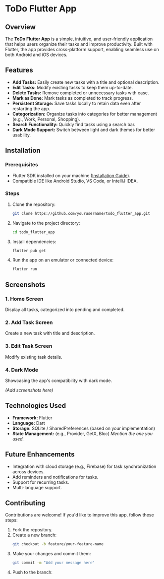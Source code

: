 # ToDo Flutter App

## Overview
The **ToDo Flutter App** is a simple, intuitive, and user-friendly application that helps users organize their tasks and improve productivity. Built with Flutter, the app provides cross-platform support, enabling seamless use on both Android and iOS devices.

## Features
- **Add Tasks:** Easily create new tasks with a title and optional description.
- **Edit Tasks:** Modify existing tasks to keep them up-to-date.
- **Delete Tasks:** Remove completed or unnecessary tasks with ease.
- **Mark as Done:** Mark tasks as completed to track progress.
- **Persistent Storage:** Save tasks locally to retain data even after restarting the app.
- **Categorization:** Organize tasks into categories for better management (e.g., Work, Personal, Shopping).
- **Search Functionality:** Quickly find tasks using a search bar.
- **Dark Mode Support:** Switch between light and dark themes for better usability.

## Installation
### Prerequisites
- Flutter SDK installed on your machine ([Installation Guide](https://flutter.dev/docs/get-started/install)).
- Compatible IDE like Android Studio, VS Code, or IntelliJ IDEA.

### Steps
1. Clone the repository:
   ```bash
   git clone https://github.com/yourusername/todo_flutter_app.git
   ```
2. Navigate to the project directory:
   ```bash
   cd todo_flutter_app
   ```
3. Install dependencies:
   ```bash
   flutter pub get
   ```
4. Run the app on an emulator or connected device:
   ```bash
   flutter run
   ```

## Screenshots
### 1. Home Screen
Display all tasks, categorized into pending and completed.

### 2. Add Task Screen
Create a new task with title and description.

### 3. Edit Task Screen
Modify existing task details.

### 4. Dark Mode
Showcasing the app's compatibility with dark mode.

*(Add screenshots here)*

## Technologies Used
- **Framework:** Flutter
- **Language:** Dart
- **Storage:** SQLite / SharedPreferences (based on your implementation)
- **State Management:** (e.g., Provider, GetX, Bloc) *Mention the one you used.*

## Future Enhancements
- Integration with cloud storage (e.g., Firebase) for task synchronization across devices.
- Add reminders and notifications for tasks.
- Support for recurring tasks.
- Multi-language support.

## Contributing
Contributions are welcome! If you'd like to improve this app, follow these steps:
1. Fork the repository.
2. Create a new branch:
   ```bash
   git checkout -b feature/your-feature-name
   ```
3. Make your changes and commit them:
   ```bash
   git commit -m "Add your message here"
   ```
4. Push to the branch:
   ```bash

